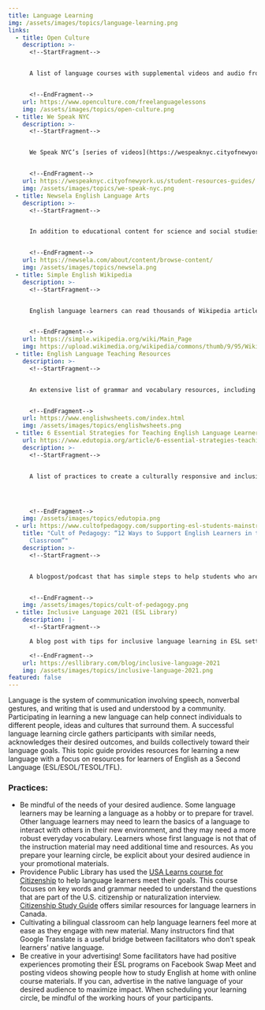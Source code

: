 ```yaml
---
title: Language Learning
img: /assets/images/topics/language-learning.png
links:
  - title: Open Culture
    description: >-
      <!--StartFragment-->


      A list of language courses with supplemental videos and audio from various websites to support students learning a foreign language


      <!--EndFragment-->
    url: https://www.openculture.com/freelanguagelessons
    img: /assets/images/topics/open-culture.png
  - title: We Speak NYC
    description: >-
      <!--StartFragment-->


      We Speak NYC’s [series of videos](https://wespeaknyc.cityofnewyork.us/episodes/) contains stories intended to help English learners improve their language skills and access local government services. The accompanying series of study guides contains vocabulary and exercises for each episode


      <!--EndFragment-->
    url: https://wespeaknyc.cityofnewyork.us/student-resources-guides/
    img: /assets/images/topics/we-speak-nyc.png
  - title: Newsela English Language Arts
    description: >-
      <!--StartFragment-->


      In addition to educational content for science and social studies, Newsela provides ELA learning texts across different genres with supplemental learning materials


      <!--EndFragment-->
    url: https://newsela.com/about/content/browse-content/
    img: /assets/images/topics/newsela.png
  - title: Simple English Wikipedia
    description: >-
      <!--StartFragment-->


      English language learners can read thousands of Wikipedia articles written in Simple English as part of your learning circle


      <!--EndFragment-->
    url: https://simple.wikipedia.org/wiki/Main_Page
    img: https://upload.wikimedia.org/wikipedia/commons/thumb/9/95/Wikipedia-logo-v2-simple.svg/800px-Wikipedia-logo-v2-simple.svg.png
  - title: English Language Teaching Resources
    description: >-
      <!--StartFragment-->


      An extensive list of grammar and vocabulary resources, including free printable worksheets and videos


      <!--EndFragment-->
    url: https://www.englishwsheets.com/index.html
    img: /assets/images/topics/englishwsheets.png
  - title: 6 Essential Strategies for Teaching English Language Learners (Edutopia)
    url: https://www.edutopia.org/article/6-essential-strategies-teaching-english-language-learners
    description: >-
      <!--StartFragment-->


      A list of practices to create a culturally responsive and inclusive ESL environment




      <!--EndFragment-->
    img: /assets/images/topics/edutopia.png
  - url: https://www.cultofpedagogy.com/supporting-esl-students-mainstream-classroom/
    title: "Cult of Pedagogy: “12 Ways to Support English Learners in the Mainstream
      Classroom”"
    description: >-
      <!--StartFragment-->


      A blogpost/podcast that has simple steps to help students who are new to learning English


      <!--EndFragment-->
    img: /assets/images/topics/cult-of-pedagogy.png
  - title: Inclusive Language 2021 (ESL Library)
    description: |-
      <!--StartFragment-->

      A blog post with tips for inclusive language learning in ESL settings

      <!--EndFragment-->
    url: https://esllibrary.com/blog/inclusive-language-2021
    img: /assets/images/topics/inclusive-language-2021.png
featured: false
---
```

<!--StartFragment-->

Language is the system of communication involving speech, nonverbal gestures, and writing that is used and understood by a community. Participating in learning a new language can help connect individuals to different people, ideas and cultures that surround them. A successful language learning circle gathers participants with similar needs, acknowledges their desired outcomes, and builds collectively toward their language goals. This topic guide provides resources for learning a new language with a focus on resources for learners of English as a Second Language (ESL/ESOL/TESOL/TFL).

### Practices: 

* Be mindful of the needs of your desired audience. Some language learners may be learning a language as a hobby or to prepare for travel. Other language learners may need to learn the basics of a language to interact with others in their new environment, and they may need a more robust everyday vocabulary. Learners whose first language is not that of the instruction material may need additional time and resources. As you prepare your learning circle, be explicit about your desired audience in your promotional materials. 
* Providence Public Library has used the [USA Learns course for Citizenship](https://www.usalearns.org/usa-learns-citizenship) to help language learners meet their goals. This course focuses on key words and grammar needed to understand the questions that are part of the U.S. citizenship or naturalization interview. [Citizenship Study Guide](https://citizenshipstudyguide.com/) offers similar resources for language learners in Canada.
* Cultivating a bilingual classroom can help language learners feel more at ease as they engage with new material. Many instructors find that Google Translate is a useful bridge between facilitators who don’t speak learners’ native language. 
* Be creative in your advertising! Some facilitators have had positive experiences promoting their ESL programs on Facebook Swap Meet and posting videos showing people how to study English at home with online course materials. If you can, advertise in the native language of your desired audience to maximize impact. When scheduling your learning circle, be mindful of the working hours of your participants.

<!--EndFragment-->